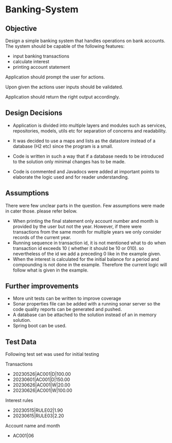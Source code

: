 # Banking-System

## Objective

Design a simple banking system that handles operations on bank accounts. The system should be capable of the following features:
- input banking transactions
- calculate interest
- printing account statement

Application should prompt the user for actions.

Upon given the actions user inputs should be validated.

Application should return the right output accordingly.

## Design Decisions

- Application is divided into multiple layers and modules such as services, repositories,
models, utils etc for separation of concerns and readability.

- It was decided to use a maps and lists as the datastore instead of a database (H2 etc) since the program is a small.
- Code is written in such a way that if a database needs to be introduced to the solution only minimal changes has to be made.
- Code is commented and Javadocs were added at important points to elaborate the logic used and for reader understanding.


## Assumptions

There were few unclear parts in the question. Few assumptions were made in cater those.
please refer below.

- When printing the final statement only account number and month is provided by the user but
not the year. However, if there were transactions from the same month for multiple years
we only consider records of the current year.
- Running sequence in transaction id, it is not mentioned what to do when transaction id exceeds 10 ( whether it should be 10 or 010).
so nevertheless of the id we add a preceding 0 like in the example given.
- When the interest is calculated for the initial balance for a period and compounding is
not done in the example. Therefore the current logic will follow what is given in the example.


## Further improvements

- More unit tests can be written to improve coverage
- Sonar properties file can be added with a running sonar server so the code quality reports can be generated and pushed.
- A database can be attached to the solution instead of an in memory solution.
- Spring boot can be used.

## Test Data

Following test set was used for initial testing

Transactions
- 20230526|AC001|D|100.00
- 20230601|AC001|D|150.00
- 20230626|AC001|W|20.00
- 20230626|AC001|W|100.00

Interest rules
- 20230515|RULE02|1.90
- 20230615|RULE03|2.20

Account name and month
- AC001|06
